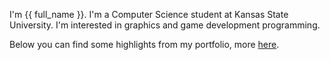 I'm {{ full_name }}.
I'm a Computer Science student at Kansas State University.
I'm interested in graphics and game development programming.

Below you can find some highlights from my portfolio, more [here](/projects).
